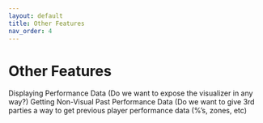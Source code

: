 ```yaml
---
layout: default
title: Other Features
nav_order: 4
---
```


# Other Features

Displaying Performance Data (Do we want to expose the visualizer in any way?)
Getting Non-Visual Past Performance Data (Do we want to give 3rd parties a way to get previous player performance data (%’s, zones, etc)

